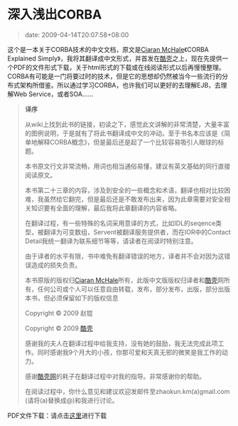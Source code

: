 # 深入浅出CORBA
>date: 2009-04-14T20:07:58+08:00


这个是一本关于CORBA技术的中文文档，原文是[Ciaran McHale](http://www.ciaranmchale.com/)《CORBA Explained Simply》，我将其翻译成中文形式，并首发在[酷壳](https://coolshell.cn)之上，现在先提供一个PDF的文件形式下载，关于html形式的下载或在线阅读形式以后再慢慢整理。CORBA有可能是一门将要过时的技术，但是它的思想却仍然被当今一些流行的分布式架构所借鉴。所以通过学习CORBA，也许我们可以更好的去理解EJB，去理解Web Service，或者SOA……




> 
> **译序**
> 
> 
>  从wiki上找到此书的链接，初读之下，感觉此文讲解的非常清楚，大量丰富的图例说明，于是就有了将此书翻译成中文的冲动。至于书名本应该是《简单地解释CORBA概念》，但是最后还是起了一个比较容易吸引人眼球的标题。
> 
> 
>  本书原文行文非常流畅，用词也相当通俗易懂，建议有英文基础的同行直接阅读原文。
> 
> 
>  本书第二十三章的内容，涉及到安全的一些概念和术语，翻译也相对比较困难，我虽然给它翻完，但是最后还是不敢发布出来，因为此章需要对安全相关知识要有全面的理解，最后我将此章翻译的内容省略。
> 
> 
>  在翻译过程，有一些特殊的名词采用意译的方式，比如IDL的seqence类型，被翻译为可变数组，Servent被翻译服务提供者，而在IOR中的Contact Detail我统一翻译为联系细节等等，请读者在阅读时特别注意。
> 
> 
>  由于译者的水平有限，书中难免有翻译错误的地方，译者并不会对因为这错误造成的损失负责。
> 
> 
>  本书原版的版权归[Ciaran McHale](http://www.ciaranmchale.com/)所有，此版中文版版权归译者和[酷壳](https://coolshell.cn/)网所有，任何公司或个人可以任意自由转载，发布，部分发布，出版，部分出版本书，但必须保留如下的版权信息
> 
> 
> Copyright © 2009 赵锟
> 
> 
> Copyright © 2009 [酷壳](https://coolshell.cn/)
> 
> 
>  感谢我的夫人在翻译过程中给我支持，没有她的鼓励，我无法完成此项工作。同时感谢我9个月大的小孩，你那可爱和天真无邪的微笑是我工作的动力。
> 
> 
>  感谢[酷壳网](https://coolshell.cn/)的耗子在翻译过程中对我的指导。非常感谢你的帮助。
> 
> 
>  在阅读过程中，你什么意见和建议欢迎发邮件至zhaokun.km(a)gmail.com (请将(a)替换成@)和我进行讨论。
> 
> 
> 


PDF文件下载：请点击[这里](https://coolshell.cn/wp-content/uploads/2009/04/e6b7b1e585a5e6b585e587bacorba.zip)进行下载



